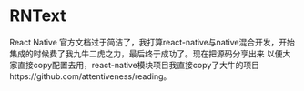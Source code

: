 # RNText
React Native 官方文档过于简洁了，我打算react-native与native混合开发，开始集成的时候费了我九牛二虎之力，最后终于成功了。现在把源码分享出来
以便大家直接copy配置去用，react-native模块项目我直接copy了大牛的项目https://github.com/attentiveness/reading。



